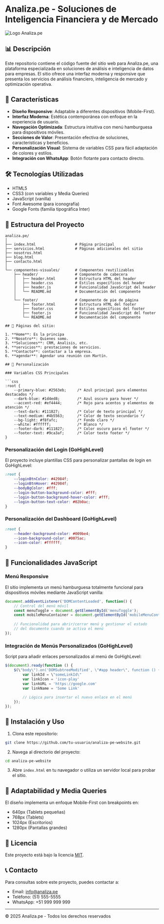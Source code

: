 # Analiza.pe - Soluciones de Inteligencia Financiera y de Mercado

![Logo Analiza.pe](https://wizuhcnxstukjnhsgsac.supabase.co/storage/v1/object/public/Aethos%20ai//logo.svg)

## 📊 Descripción

Este repositorio contiene el código fuente del sitio web para Analiza.pe, una plataforma especializada en soluciones de análisis e inteligencia de datos para empresas. El sitio ofrece una interfaz moderna y responsive que presenta los servicios de análisis financiero, inteligencia de mercado y optimización operativa.

## 🚀 Características

- **Diseño Responsive**: Adaptable a diferentes dispositivos (Mobile-First).
- **Interfaz Moderna**: Estética contemporánea con enfoque en la experiencia de usuario.
- **Navegación Optimizada**: Estructura intuitiva con menú hamburguesa para dispositivos móviles.
- **Secciones de Valor**: Presentación efectiva de soluciones, características y beneficios.
- **Personalización Visual**: Sistema de variables CSS para fácil adaptación de colores y estilos.
- **Integración con WhatsApp**: Botón flotante para contacto directo.

## 🛠️ Tecnologías Utilizadas

- HTML5
- CSS3 (con variables y Media Queries)
- JavaScript (vanilla)
- Font Awesome (para iconografía)
- Google Fonts (familia tipográfica Inter)

## 📂 Estructura del Proyecto

```
analiza.pe/
│
├── index.html                  # Página principal
├── servicios.html              # Páginas adicionales del sitio
├── nosotros.html
├── blog.html
├── contacto.html
│
└── componentes-visuales/       # Componentes reutilizables
    ├── header/                 # Componente de cabecera
    │   ├── header.html         # Estructura HTML del header
    │   ├── header.css          # Estilos específicos del header
    │   ├── header.js           # Funcionalidad JavaScript del header
    │   └── README.md           # Documentación del componente
    │
    └── footer/                 # Componente de pie de página
        ├── footer.html         # Estructura HTML del footer
        ├── footer.css          # Estilos específicos del footer
        ├── footer.js           # Funcionalidad JavaScript del footer
        └── README.md           # Documentación del componente

## 📱 Páginas del sitio:

1. **Home**: Es la principa
2. **Nosotro**: Quienes somo.
3. **Soluciones**: CRM, Analisis, etc.
4. **servicios**: prestaciones de servicios.
5. **Contacto**: contactar a la empresa.
6. **agendar**: Agendar una reunión con Martín.

## 🎨 Personalización

### Variables CSS Principales

```css
:root {
    --primary-blue: #2563eb;     /* Azul principal para elementos destacados */
    --dark-blue: #1d4ed8;        /* Azul oscuro para hover */
    --accent-red: #ef4444;       /* Rojo para acentos y elementos de atención */
    --text-dark: #111827;        /* Color de texto principal */
    --text-medium: #4b5563;      /* Color de texto secundario */
    --bg-light: #f8fafc;         /* Fondo claro */
    --white: #ffffff;            /* Blanco */
    --footer-dark: #111827;      /* Color oscuro para el footer */
    --footer-text: #9ca3af;      /* Color texto footer */
}
```

### Personalización del Login (GoHighLevel)

El proyecto incluye plantillas CSS para personalizar pantallas de login en GoHighLevel:

```css
:root {
    --loginBtnColor: #42984f;
    --loginBtnHover: #42984f;
    --bodyBgColor: #fff;
    --login-button-background-color: #fff;
    --login-button-background-hover-color: #fff;
    --login-button-text-color: #02b0ac;
}
```

### Personalización del Dashboard (GoHighLevel)

```css
:root {
    --header-background-color: #009be4;
    --icon-background-color: #0075ac;
    --icon-color: #ffffff;
}
```

## 📌 Funcionalidades JavaScript

### Menú Responsive

El sitio implementa un menú hamburguesa totalmente funcional para dispositivos móviles mediante JavaScript vanilla:

```javascript
document.addEventListener('DOMContentLoaded', function() {
    // Control del menú móvil
    const menuToggle = document.getElementById('menuToggle');
    const mobileMenuContainer = document.getElementById('mobileMenuContainer');
    
    // Funcionalidad para abrir/cerrar menú y gestionar el estado
    // del documento cuando se activa el menú
});
```

### Integración de Menús Personalizados (GoHighLevel)

Script para añadir enlaces personalizados al menú de GoHighLevel:

```javascript
$(document).ready(function () {
    $(\"body\").on('DOMSubtreeModified', \"#app header\", function () {
        var linkId = \"someLinkId\"
        var linkIcon = 'icon-play'
        var linkURL = 'https://google.com'
        var linkName = 'Some Link'
        
        // Lógica para insertar el nuevo enlace en el menú
    });
});
```

## 🚀 Instalación y Uso

1. Clona este repositorio:
```bash
git clone https://github.com/tu-usuario/analiza-pe-website.git
```

2. Navega al directorio del proyecto:
```bash
cd analiza-pe-website
```

3. Abre `index.html` en tu navegador o utiliza un servidor local para probar el sitio.

## 📐 Adaptabilidad y Media Queries

El diseño implementa un enfoque Mobile-First con breakpoints en:

- 640px (Tablets pequeñas)
- 768px (Tablets)
- 1024px (Escritorios)
- 1280px (Pantallas grandes)

## 📄 Licencia

Este proyecto está bajo la licencia [MIT](https://opensource.org/licenses/MIT).

## 📞 Contacto

Para consultas sobre este proyecto, puedes contactar a:
- Email: info@analiza.pe
- Teléfono: (51) 555-5555
- WhatsApp: +51 999 999 999

---

&copy; 2025 Analiza.pe - Todos los derechos reservados
